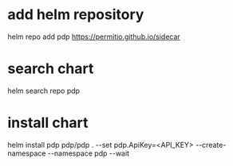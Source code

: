 # add helm repository
helm repo add pdp https://permitio.github.io/sidecar

# search chart
helm search repo pdp

# install chart
helm install pdp pdp/pdp . --set pdp.ApiKey=<API_KEY> --create-namespace --namespace pdp --wait